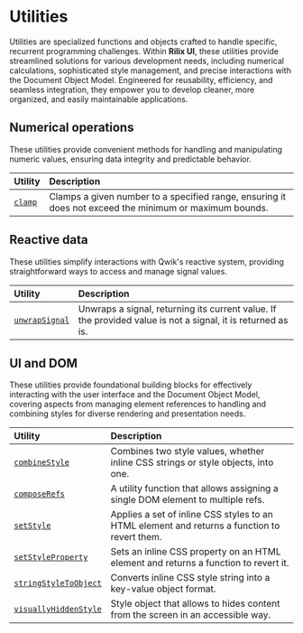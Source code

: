 # Utilities

Utilities are specialized functions and objects crafted to handle specific, recurrent programming challenges. Within **Rilix UI**, these utilities provide streamlined solutions for various development needs, including numerical calculations, sophisticated style management, and precise interactions with the Document Object Model. Engineered for reusability, efficiency, and seamless integration, they empower you to develop cleaner, more organized, and easily maintainable applications.

## Numerical operations

These utilities provide convenient methods for handling and manipulating numeric values, ensuring data integrity and predictable behavior.

| Utility                                                                         | Description                                                                                            |
| :------------------------------------------------------------------------------ | :----------------------------------------------------------------------------------------------------- |
| [`clamp`](https://github.com/ZAHON/rilix-ui/tree/main/core/src/utilities/clamp) | Clamps a given number to a specified range, ensuring it does not exceed the minimum or maximum bounds. |

## Reactive data

These utilities simplify interactions with Qwik's reactive system, providing straightforward ways to access and manage signal values.

| Utility                                                                                        | Description                                                                                                 |
| :--------------------------------------------------------------------------------------------- | :---------------------------------------------------------------------------------------------------------- |
| [`unwrapSignal`](https://github.com/ZAHON/rilix-ui/tree/main/core/src/utilities/unwrap-signal) | Unwraps a signal, returning its current value. If the provided value is not a signal, it is returned as is. |

## UI and DOM

These utilities provide foundational building blocks for effectively interacting with the user interface and the Document Object Model, covering aspects from managing element references to handling and combining styles for diverse rendering and presentation needs.

| Utility                                                                                                        | Description                                                                                  |
| :------------------------------------------------------------------------------------------------------------- | :------------------------------------------------------------------------------------------- |
| [`combineStyle`](https://github.com/ZAHON/rilix-ui/tree/main/core/src/utilities/combine-style)                 | Combines two style values, whether inline CSS strings or style objects, into one.            |
| [`composeRefs`](https://github.com/ZAHON/rilix-ui/tree/main/core/src/utilities/compose-refs)                   | A utility function that allows assigning a single DOM element to multiple refs.              |
| [`setStyle`](https://github.com/ZAHON/rilix-ui/tree/main/core/src/utilities/set-style)                         | Applies a set of inline CSS styles to an HTML element and returns a function to revert them. |
| [`setStyleProperty`](https://github.com/ZAHON/rilix-ui/tree/main/core/src/utilities/set-style-property)        | Sets an inline CSS property on an HTML element and returns a function to revert it.          |
| [`stringStyleToObject`](https://github.com/ZAHON/rilix-ui/tree/main/core/src/utilities/string-style-to-object) | Converts inline CSS style string into a key-value object format.                             |
| [`visuallyHiddenStyle`](https://github.com/ZAHON/rilix-ui/tree/main/core/src/utilities/visually-hidden-style)  | Style object that allows to hides content from the screen in an accessible way.              |
